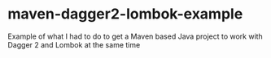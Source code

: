 # maven-dagger2-lombok-example
Example of what I had to do to get a Maven based Java project to work with Dagger 2 and Lombok at the same time
